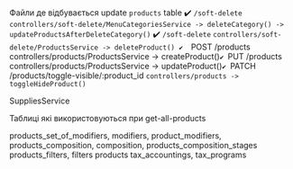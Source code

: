 

Файли де відбувається update `products` table
	✔️  `/soft-delete` 
		``controllers/soft-delete/MenuCategoriesService -> deleteCategory() -> updateProductsAfterDeleteCategory()``
	✔️  `/soft-delete` 
		`controllers/soft-delete/ProductsService -> deleteProduct()
	✔️  `POST /products`
		 `controllers/products/ProductsService -> createProduct()`
	✔️  `PUT /products`
		 `controllers/products/ProductsService -> updateProduct()`
	✔️  `PATCH /products/toggle-visible/:product_id
		 `controllers/products -> toggleHideProduct()`
	
SuppliesService

Таблиці які використовуються при get-all-products

products_set_of_modifiers, modifiers, product_modifiers, 
products_composition, composition, products_composition_stages
products_filters, filters
products
tax_accountings, tax_programs
 